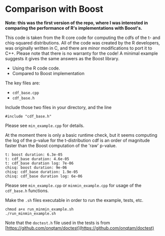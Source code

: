 # Comparison with Boost

**Note: this was the first version of the repo, where I was interested in 
comparing the performance of R's implementations with Boost's.**

This code is taken from the R core code for computing the cdfs of the t- and chiq-squared distributions. All of the code was created by the R developers, was originally written in C, and there are minor modifications to port it to C++. Please note that there is no warranty for the code! A minimal example suggests it gives the same answers as the Boost library.


 * Using the R code code.
 * Compared to Boost implementation

The key files are:
 * `cdf_base.cpp`
 * `cdf_base.h`

Include those two files in your directory, and the line
```
#include "cdf_base.h"
```

Please see `min_example.cpp` for details.


At the moment there is only a basic runtime check, but it seems computing the log of the p-value for the t-distribution cdf is an order of magnitude faster than the Boost computation of the 'raw' p-value.

 ```  
 t: boost duration: 6.3e-05
 t: cdf_base duration: 4.6e-05
 t: cdf_base duration log: 7e-06
 chisq: boost duration: 9e-06
 chisq: cdf_base duration: 1.9e-05
 chisq: cdf_base duration log: 6e-06
 ```  

Please see `min_example.cpp` or `minmin_example.cpp` for usage of the `cdf_base.h` functions.

Make the `.sh` files executable in order to run the example, tests, etc.
```
chmod a+x run_minmin_example.sh
./run_minmin_example.sh
```

Note that the `doctest.h` file used in the tests is from [https://github.com/onqtam/doctest](https://github.com/onqtam/doctest)

